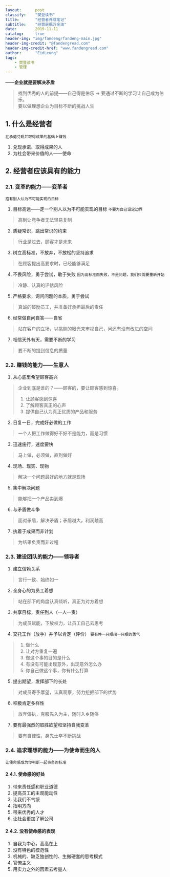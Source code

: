 ```yaml
---
layout:      post
classify:    "樊登读书"
title:       "经营者养成笔记"
subtitle:    "经营是瓶万金油"
date:        2019-11-11
catalog:     true
header-img: "img/fandeng/fandeng-main.jpg"
header-img-credit: "@fandengread.com"
header-img-credit-href: "www.fandengread.com"
author:      "EidLeung"
tags:
    - 樊登读书
    - 管理
---
```


——**企业就是要解决矛盾**
> 找到优秀的人的前提——自己得是伯乐 -> 要通过不断的学习让自己成为伯乐。  
> 要以做理想企业为目标不断的挑战人生

## 1. 什么是经营者
`在承诺兑现并取得成果的基础上赚钱`
1. 兑现承诺、取得成果的人
2. 为社会带来价值的人——使命

## 2. 经营者应该具有的能力
### 2.1. 变革的能力——变革者
`抱有别人认为不可能实现的目标`
1. 目标高远——定一个别人以为不可能实现的目标
`不要为自己设定边界`
> 高到让竞争者无法轻易复制

2. 质疑常识，跳出常识的约束

> 行业是过去，顾客才是未来

3. 树立高标准，不放弃，不放松的坚持追求

> 在顾客提出高要求时，已经能够满足

4. 不畏风险，勇于尝试，敢于失败
`因为高标准而失败，不是问题，我们只需要重新开始`
> 冷静、认真的评估风险

5. 严格要求，询问问题的本质，勇于尝试

> 真诚的鼓励员工，并准备好承担最后的责任

6. 经常做自问自答——自省

> 站在客户的立场，以挑剔的眼光来审视自己，问还有没有改进的空间

7. 相信天外有天，需要不断的学习

> 要不断的提到信息的质量

### 2.2. 赚钱的能力——生意人
1. 从心底里希望顾客高兴

> 企业到底是谁的？——顾客的，要让顾客感到惊喜。
> 1. 让顾客感到惊喜
> 2. 了解顾客真正的心声
> 3. 提供自己认为真正优质的产品和服务

2. 日复一日，完成好必做的工作

> 一个人把工作做得好不好不是能力，而是习惯

3. 迅速施行，速度要快

> 马上做，必须做，直到做好

4. 现场、现实、现物

> 解决一个问题最好的地方就是现场

5. 集中解决问题

> 能够把一个产品卖到爆

6. 与矛盾做斗争

> 面对矛盾，解决矛盾；矛盾越大，利润越高

7. 执着于成果而非计划

> 为结果负责而非过程

### 2.3. 建设团队的能力——领导者
1. 建立信赖关系

> 言行一致、始终如一

2. 全身心的为员工着想

> 站在部下的角度认真倾听，真正为对方着想

3. 共享目标，责任到人（一人一责）

> 为成员赋能，下放权力，让员工自己去思考

4. 交托工作（放手）并予以肯定（评价）
`要有睁一只眼闭一只眼的勇气`
> 1. 做什么
> 2. 让对方重复一遍
> 3. 做这个事的目的是什么
> 4. 有没有可能出现意外，出现意外怎么办
> 5. 你自己做这个事，你有什么打算

5. 提出期望，发挥部下的长处

> 对成员寄予厚望，认真观察，努力挖掘部下的优势

6. 积极肯定多样性

> 放弃偏执，克服先入为主，随时入乡随俗

7. 要有最强烈的取胜欲望和坚持自我变革

> 要有自律性，身先士卒不断挑战

### 2.4. 追求理想的能力——为使命而生的人
`让使命感成为你判断一起事务的标准`
#### 2.4.1. 使命感的好处
1. 带来责任感和职业道德
2. 提高员工的主观能动性
3. 让我们不气馁
4. 指明方向
5. 带来优秀的人才
6. 让社会更加了解公司

#### 2.4.2. 没有使命感的表现
1. 自我为中心，高高在上
2. 没有特色的模范性
3. 机械的、缺乏独创性的、生搬硬套的思考模式
4. 官僚主义
5. 用实力之外的因素去考量人